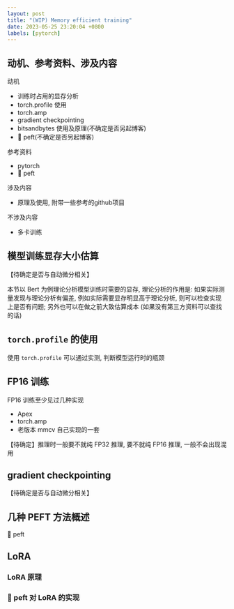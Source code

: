 ```yaml
---
layout: post
title: "(WIP) Memory efficient training"
date: 2023-05-25 23:20:04 +0800
labels: [pytorch]
---
```


## 动机、参考资料、涉及内容

动机

- 训练时占用的显存分析
- torch.profile 使用
- torch.amp
- gradient checkpointing
- bitsandbytes 使用及原理(不确定是否另起博客)
- 🤗 peft(不确定是否另起博客)

参考资料

- pytorch
- 🤗 peft

涉及内容

- 原理及使用, 附带一些参考的github项目

不涉及内容

- 多卡训练

## 模型训练显存大小估算

【待确定是否与自动微分相关】

本节以 Bert 为例理论分析模型训练时需要的显存, 理论分析的作用是: 如果实际测量发现与理论分析有偏差, 例如实际需要显存明显高于理论分析, 则可以检查实现上是否有问题; 另外也可以在做之前大致估算成本 (如果没有第三方资料可以查找的话)

## `torch.profile` 的使用

使用 `torch.profile` 可以通过实测, 判断模型运行时的瓶颈

## FP16 训练

FP16 训练至少见过几种实现

- Apex
- torch.amp
- 老版本 mmcv 自己实现的一套

【待确定】推理时一般要不就纯 FP32 推理, 要不就纯 FP16 推理, 一般不会出现混用

## gradient checkpointing

【待确定是否与自动微分相关】

## 几种 PEFT 方法概述

🤗 peft

## LoRA

### LoRA 原理

### 🤗 peft 对 LoRA 的实现